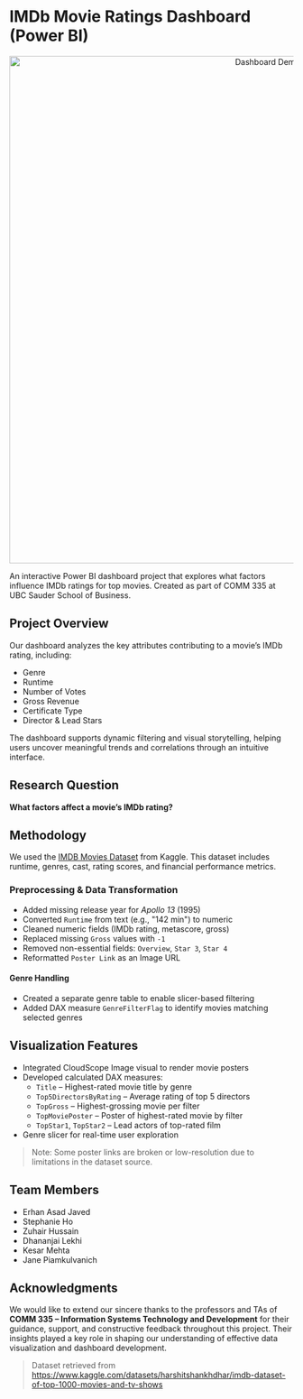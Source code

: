 # IMDb Movie Ratings Dashboard (Power BI)

<p align="center">
  <img src="images/demo.gif" alt="Dashboard Demo" width="900"/>
</p>

An interactive Power BI dashboard project that explores what factors influence IMDb ratings for top movies. Created as part of COMM 335 at UBC Sauder School of Business.

## Project Overview

Our dashboard analyzes the key attributes contributing to a movie’s IMDb rating, including:

- Genre
- Runtime
- Number of Votes
- Gross Revenue
- Certificate Type
- Director & Lead Stars

The dashboard supports dynamic filtering and visual storytelling, helping users uncover meaningful trends and correlations through an intuitive interface.

## Research Question

**What factors affect a movie’s IMDb rating?**

## Methodology

We used the [IMDB Movies Dataset](https://www.kaggle.com/datasets/harshitshankhdhar/imdb-dataset-of-top-1000-movies-and-tv-shows) from Kaggle. This dataset includes runtime, genres, cast, rating scores, and financial performance metrics.

### Preprocessing & Data Transformation

- Added missing release year for *Apollo 13* (1995)
- Converted `Runtime` from text (e.g., "142 min") to numeric
- Cleaned numeric fields (IMDb rating, metascore, gross)
- Replaced missing `Gross` values with `-1`
- Removed non-essential fields: `Overview`, `Star 3`, `Star 4`
- Reformatted `Poster Link` as an Image URL

#### Genre Handling

- Created a separate genre table to enable slicer-based filtering
- Added DAX measure `GenreFilterFlag` to identify movies matching selected genres

## Visualization Features

- Integrated CloudScope Image visual to render movie posters  
- Developed calculated DAX measures:
  - `Title` – Highest-rated movie title by genre
  - `Top5DirectorsByRating` – Average rating of top 5 directors
  - `TopGross` – Highest-grossing movie per filter
  - `TopMoviePoster` – Poster of highest-rated movie by filter
  - `TopStar1`, `TopStar2` – Lead actors of top-rated film
- Genre slicer for real-time user exploration

> Note: Some poster links are broken or low-resolution due to limitations in the dataset source.

## Team Members

- Erhan Asad Javed  
- Stephanie Ho  
- Zuhair Hussain  
- Dhananjai Lekhi  
- Kesar Mehta  
- Jane Piamkulvanich

## Acknowledgments

We would like to extend our sincere thanks to the professors and TAs of **COMM 335 – Information Systems Technology and Development** for their guidance, support, and constructive feedback throughout this project. Their insights played a key role in shaping our understanding of effective data visualization and dashboard development.

> Dataset retrieved from https://www.kaggle.com/datasets/harshitshankhdhar/imdb-dataset-of-top-1000-movies-and-tv-shows